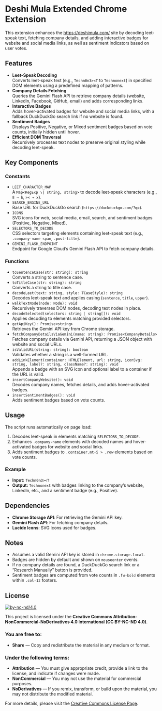 # Deshi Mula Extended Chrome Extension

This extension enhances the https://deshimula.com/ site by decoding leet-speak text, fetching company details, and adding interactive badges for website and social media links, as well as sentiment indicators based on user votes.

## Features

- **Leet-Speak Decoding**  
  Converts leet-speak text (e.g., `Techn0n3><T` to `Technonext`) in specified DOM elements using a predefined mapping of patterns.
- **Company Details Fetching**  
  Queries the Gemini Flash API to retrieve company details (website, LinkedIn, Facebook, GitHub, email) and adds corresponding links.
- **Interactive Badges**  
  Adds hover-activated badges for website and social media links, with a fallback DuckDuckGo search link if no website is found.
- **Sentiment Badges**  
  Displays Positive, Negative, or Mixed sentiment badges based on vote counts, initially hidden until hover.
- **Efficient DOM Traversal**  
  Recursively processes text nodes to preserve original styling while decoding leet-speak.

## Key Components

### Constants

- `LEET_CHARACTER_MAP`  
  A `Map<RegExp \| string, string>` to decode leet-speak characters (e.g., `8 → b`, `>< → x`).
- `SEARCH_ENGINE_URL`  
  Base URL for DuckDuckGo search (`https://duckduckgo.com/?q=`).
- `ICONS`  
  SVG icons for web, social media, email, search, and sentiment badges (Positive, Negative, Mixed).
- `SELECTORS_TO_DECODE`  
  CSS selectors targeting elements containing leet-speak text (e.g., `.company-name span`, `.post-title`).
- `GEMINI_FLASH_ENDPOINT`  
  Endpoint for Google Cloud’s Gemini Flash API to fetch company details.

### Functions

- `toSentenceCase(str: string): string`  
  Converts a string to sentence case.
- `toTitleCase(str: string): string`  
  Converts a string to title case.
- `decodeLeet(text: string, style: TCaseStyle): string`  
  Decodes leet-speak text and applies casing (`sentence`, `title`, `upper`).
- `walkTextNode(node: Node): void`  
  Recursively traverses DOM nodes, decoding text nodes in place.
- `decodeSelected(selectors: string | string[]): void`  
  Applies decoding to elements matching provided selectors.
- `getApiKey(): Promise<string>`  
  Retrieves the Gemini API key from Chrome storage.
- `fetchCompanyDetailsViaGemini(name: string): Promise<CompanyDetails>`  
  Fetches company details via Gemini API, returning a JSON object with website and social URLs.
- `isValidURL(string: string): boolean`  
  Validates whether a string is a well-formed URL.
- `addLinkElement(container: HTMLElement, url: string, iconSvg: string, label?: string, className?: string): void`  
  Appends a badge with an SVG icon and optional label to a container if the URL is valid.
- `insertCompanyWebsite(): void`  
  Decodes company names, fetches details, and adds hover-activated badges.
- `insertSentimentBadges(): void`  
  Adds sentiment badges based on vote counts.

## Usage

The script runs automatically on page load:

1. Decodes leet-speak in elements matching `SELECTORS_TO_DECODE`.
2. Enhances `.company-name` elements with decoded names and hover-activated badges for website and social links.
3. Adds sentiment badges to `.container.mt-5 > .row` elements based on vote counts.

### Example

- **Input:** `Techn0n3><T`
- **Output:** `Technonext` with badges linking to the company’s website, LinkedIn, etc., and a sentiment badge (e.g., Positive).

## Dependencies

- **Chrome Storage API**: For retrieving the Gemini API key.
- **Gemini Flash API**: For fetching company details.
- **Lucide Icons**: SVG icons used for badges.

## Notes

- Assumes a valid Gemini API key is stored in `chrome.storage.local`.
- Badges are hidden by default and shown on `mouseenter` events.
- If no company details are found, a DuckDuckGo search link or a “Research Manually” button is provided.
- Sentiment badges are computed from vote counts in `.fw-bold` elements within `.col-12` footers.

## License

[![by-nc-nd/4.0](https://licensebuttons.net/l/by-nc-nd/4.0/88x31.png)](https://creativecommons.org/licenses/by-nc-nd/4.0/)

This project is licensed under the **Creative Commons Attribution-NonCommercial-NoDerivatives 4.0 International (CC BY-NC-ND 4.0)**.

### You are free to:

- **Share** — Copy and redistribute the material in any medium or format.

### Under the following terms:

- **Attribution** — You must give appropriate credit, provide a link to the license, and indicate if changes were made.
- **NonCommercial** — You may not use the material for commercial purposes.
- **NoDerivatives** — If you remix, transform, or build upon the material, you may not distribute the modified material.

For more details, please visit the [Creative Commons License Page](https://creativecommons.org/licenses/by-nc-nd/4.0/).
